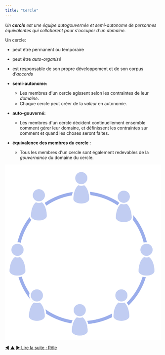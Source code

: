 ```yaml
---
title: "Cercle"
---
```



_Un **cercle** est une équipe autogouvernée et semi-autonome de personnes équivalentes qui collaborent pour s'occuper d'un domaine._

Un cercle:

- peut être permanent ou temporaire
- peut être <dfn data-info="Auto-organisation: Toute activité ou processus par le biais duquel les personnes organisent leur travail. L&#x27;auto-organisation se produit dans les contraintes d&#x27;un domaine, mais sans l&#x27;influence directe des agents externes. Dans toute organisation ou équipe, l&#x27;auto-organisation coexiste avec l&#x27;influence externe (par exemple, des objections externes ou des décisions de gouvernance qui affectent le domaine).">auto-organisé</dfn>
- est responsable de son propre développement et de son corpus d’<dfn data-info="Accord: Une ligne directrice, un processus ou protocole établi de le but de guider le flux de valeur.">accords</dfn>

- **semi-autonome:**
    
    - Les membres d'un cercle agissent selon les contraintes de leur <dfn data-info="Domaine: Une zone d&#x27;influence, d’activité et de prise de décisions distincte au sein d&#x27;une organisation.">domaine</dfn>.
    - Chaque cercle peut créer de la <dfn data-info="Valeur: L&#x27;importance ou l&#x27;utilité de quelque chose lié à un driver. C’est aussi &quot;un principe significatif guidant le comportement&quot; (principalement utilisé au pluriel, &quot;valeurs&quot; ou &quot;valeurs organisationnelles&quot;).">valeur</dfn> en autonomie.
- **auto-gouverné:** 
    - Les membres d'un cercle décident continuellement ensemble comment gérer leur domaine, et définissent les contraintes sur comment et quand les choses seront faites.
- **équivalence des membres du cercle :** 
    - Tous les membres d'un cercle sont également redevables de la <dfn data-info="Gouvernance: Le processus de fixer des objectifs et de prendre et de modifier des décisions qui guident les gens pour les atteindre.">gouvernance</dfn> du domaine du cercle.

![Tous les membres d'un cercle sont équitablement redevables de la gouvernance du domaine du cercle](img/circle/circle.png)

<div class="bottom-nav">
<a href="delegate-influence.html" title="Retour à : Déléguer l&#x27;influence">◀</a> <a href="building-organizations.html" title="Remonter: Construire les organisations">▲</a> <a href="role.html" title="Lire la suite : Rôle">▶ Lire la suite : Rôle</a>
</div>


<script type="text/javascript">
Mousetrap.bind('g n', function() {
    window.location.href = 'role.html';
    return false;
});
</script>

